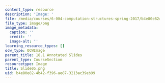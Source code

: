 ```yaml
---
content_type: resource
description: 'Image: '
file: /media/courses/6-004-computation-structures-spring-2017/b4e80e824b42f396ae873213ac39eb99_Slide05.png
file_type: image/png
image_metadata:
  caption: ''
  credit: ''
  image-alt: ''
learning_resource_types: []
ocw_type: OCWImage
parent_title: 18.1 Annotated Slides
parent_type: CourseSection
resourcetype: Image
title: Slide05.png
uid: b4e80e82-4b42-f396-ae87-3213ac39eb99
---
```

